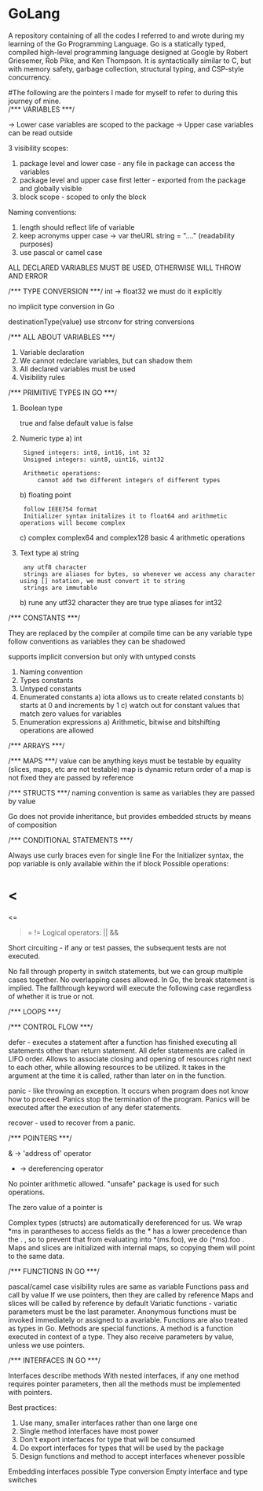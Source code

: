 # GoLang

A repository containing of all the codes I referred to and wrote during my learning of the Go Programming Language. Go is a statically typed, compiled high-level programming language designed at Google by Robert Griesemer, Rob Pike, and Ken Thompson. It is syntactically similar to C, but with memory safety, garbage collection, structural typing, and CSP-style concurrency.   
  
    
    
    
#The following are the pointers I made for myself to refer to during this journey of mine.   
/*** VARIABLES ***/

-> Lower case variables are scoped to the package
-> Upper case variables can be read outside

3 visibility scopes:
1) package level and lower case - any file in package can access the variables
2) package level and upper case first letter - exported from the package and globally visible
3) block scope - scoped to only the block

Naming conventions:
1) length should reflect life of variable
2) keep acronyms upper case -> var theURL string = "...."  (readability purposes)
3) use pascal or camel case

ALL DECLARED VARIABLES MUST BE USED, OTHERWISE WILL THROW AND ERROR

/*** TYPE CONVERSION ***/
int -> float32 we must do it explicitly

no implicit type conversion in Go

destinationType(value)
use strconv for string conversions


/*** ALL ABOUT VARIABLES ***/
1) Variable declaration
2) We cannot redeclare variables, but can shadow them
3) All declared variables must be used
4) Visibility rules




/*** PRIMITIVE TYPES IN GO ***/
1) Boolean type

    true and false
    default value is false

2) Numeric type
    a) int

        Signed integers: int8, int16, int 32
        Unsigned integers: uint8, uint16, uint32

        Arithmetic operations:
            cannot add two different integers of different types 

    b) floating point

        follow IEEE754 format
        Initializer syntax initalizes it to float64 and arithmetic operations will become complex
    c) complex
        complex64 and complex128
        basic 4 arithmetic operations
3) Text type
    a) string

        any utf8 character
        strings are aliases for bytes, so whenever we access any character using [] notation, we must convert it to string
        strings are immutable
    b) rune
        any utf32 character
        they are true type aliases for int32




/*** CONSTANTS ***/

They are replaced by the compiler at compile time
can be any variable type
follow conventions as variables
they can be shadowed

supports implicit conversion but only with untyped consts

1) Naming convention
2) Types constants
3) Untyped constants
4) Enumerated constants
    a) iota allows us to create related constants
    b) starts at 0 and increments by 1
    c) watch out for constant values that match zero values for variables
5) Enumeration expressions
    a) Arithmetic, bitwise and bitshifting operations are allowed


/*** ARRAYS ***/

/*** MAPS ***/
value can be anything
keys must be testable by equality (slices, maps, etc are not testable)
map is dynamic
return order of a map is not fixed
they are passed by reference

/*** STRUCTS ***/
naming convention is same as variables
they are passed by value

Go does not provide inheritance, but provides embedded structs by means of composition


/*** CONDITIONAL STATEMENTS ***/

Always use curly braces even for single line
For the Initializer syntax, the pop variable is only available within the if block
Possible operations:
 >
 <
 ==
 <=
 >=
 !=
Logical operators:
 ||
 &&


Short circuiting - if any or test passes, the subsequent tests are not executed.


No fall through property in switch statements, but we can group multiple cases together. No overlapping cases allowed. In Go, the break statement is implied.
The fallthrough keyword will execute the following case regardless of whether it is true or not.


/*** LOOPS ***/


/*** CONTROL FLOW ***/

defer - executes a statement after a function has finished executing all statements other than return statement. All defer statements are called in LIFO order. Allows to associate closing and opening of resources right next to each other, while allowing resources to be utilized. It takes in the argument at the time it is called, rather than later on in the function.

panic - like throwing an exception. It occurs when program does not know how to proceed. Panics stop the termination of the program. Panics will be executed after the execution of any defer statements. 

recover - used to recover from a panic.


/*** POINTERS ***/

& -> 'address of' operator
* -> dereferencing operator

No pointer arithmetic allowed.
"unsafe" package is used for such operations.

The zero value of a pointer is <nil>

Complex types (structs) are automatically dereferenced for us.
We wrap *ms in parantheses to access fields as the * has a lower precedence than the . , so to prevent that from evaluating into *(ms.foo), we do (*ms).foo .
Maps and slices are initialized with internal maps, so copying them will point to the same data.


/*** FUNCTIONS IN GO ***/

pascal/camel case
visibility rules are same as variable
Functions pass and call by value
If we use pointers, then they are called by reference
Maps and slices will be called by reference by default
Variatic functions - variatic parameters must be the last parameter.
Anonymous functions must be invoked immediately or assigned to a avariable. 
Functions are also treated as types in Go.
Methods are special functions. A method is a function executed in context of a type. They also receive parameters by value, unless we use pointers.


/*** INTERFACES IN GO ***/

Interfaces describe methods
With nested interfaces, if any one method requires pointer parameters, then all the methods must be implemented with pointers.

Best practices:
1) Use many, smaller interfaces rather than one large one
2) Single method interfaces have most power
3) Don't export interfaces for type that will be consumed
4) Do export interfaces for types that will be used by the package
5) Design functions and method to accept interfaces whenever possible

Embedding interfaces possible
Type conversion
Empty interface and type switches


